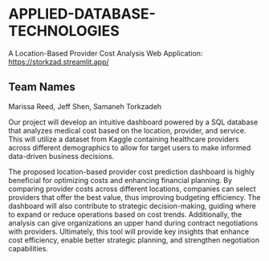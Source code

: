 # APPLIED-DATABASE-TECHNOLOGIES

A Location-Based Provider Cost Analysis Web Application: https://storkzad.streamlit.app/ 

## Team Names
Marissa Reed, Jeff Shen, Samaneh Torkzadeh

Our project will develop an intuitive dashboard powered by a SQL database that analyzes medical cost based on the location, provider, and service. This will utilize a dataset from Kaggle containing healthcare providers across different demographics to allow for target users to make informed data-driven business decisions.

The proposed location-based provider cost prediction dashboard is highly beneficial for optimizing costs and enhancing financial planning. By comparing provider costs across different locations, companies can select providers that offer the best value, thus improving budgeting efficiency. The dashboard will also contribute to strategic decision-making, guiding where to expand or reduce operations based on cost trends. Additionally, the analysis can give organizations an upper hand during contract negotiations with providers. Ultimately, this tool will provide key insights that enhance cost efficiency, enable better strategic planning, and strengthen negotiation capabilities.
